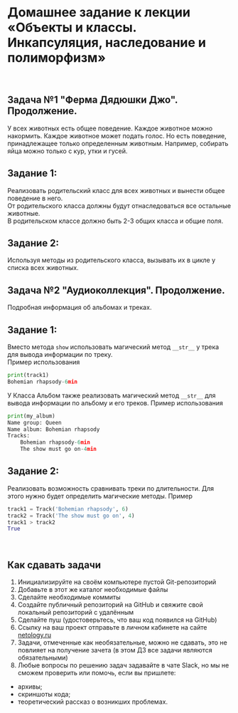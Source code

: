 # Домашнее задание к лекции «Объекты и классы. Инкапсуляция, наследование и полиморфизм»
​
## Задача №1 "Ферма Дядюшки Джо". Продолжение.
У всех животных есть общее поведение. Каждое животное можно накормить. Каждое животное может подать голос.
Но есть поведение, принадлежащее только определенным животным. Например, собирать яйца можно только с кур, утки и гусей.  

## Задание 1:
Реализовать родительский класс для всех животных и вынести общее поведение в него.  
От родительского класса должны будут отнаследоваться все остальные животные.  
В родительском классе должно быть 2-3 общих класса и общие поля.

## Задание 2:
Используя методы из родительского класса, вызывать их в цикле у списка всех животных.

## Задача №2 "Аудиоколлекция". Продолжение.
Подробная информация об альбомах и треках.  

## Задание 1:
Вместо метода ```show``` использовать магический метод ```__str__``` у трека для вывода информации по треку.  
Пример использования
```python
print(track1)
Bohemian rhapsody-6min
```
У Класса Альбом также реализовать магический метод ```__str__``` для вывода информации по альбому и его треков.
Пример использования
```python
print(my_album)
Name group: Queen
Name album: Bohemian rhapsody
Tracks:
	Bohemian rhapsody-6min
	The show must go on-4min
```

## Задание 2:
Реализовать возможность сравнивать треки по длительности. Для этого нужно будет определить магические методы.
Пример
```python
track1 = Track('Bohemian rhapsody', 6)
track2 = Track('The show must go on', 4)
track1 > track2
True
```

​
## Как сдавать задачи
1. Инициализируйте на своём компьютере пустой Git-репозиторий
2. Добавьте в этот же каталог необходимые файлы
3. Сделайте необходимые коммиты
4. Создайте публичный репозиторий на GitHub и свяжите свой локальный репозиторий с удалённым
5. Сделайте пуш (удостоверьтесь, что ваш код появился на GitHub)
6. Ссылку на ваш проект отправьте в личном кабинете на сайте [netology.ru](http://netology.ru/)
7. Задачи, отмеченные как необязательные, можно не сдавать, это не повлияет на получение зачета (в этом ДЗ все задачи являются обязательными)
8. Любые вопросы по решению задач задавайте в чате Slack, но мы не сможем проверить или помочь, если вы пришлете:
* архивы;
* скриншоты кода;
* теоретический рассказ о возникших проблемах.

